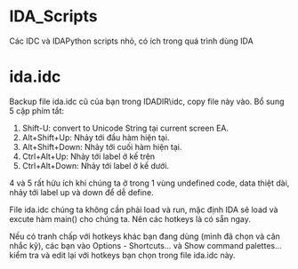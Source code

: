 # IDA_Scripts
Các IDC và IDAPython scripts nhỏ, có ích trong quá trình dùng IDA
# ida.idc
Backup file ida.idc cũ của bạn trong IDADIR\idc, copy file này vào.
Bổ sung 5 cặp phím tắt:
1. Shift-U: convert to Unicode String tại current screen EA.
2. Alt+Shift+Up: Nhảy tới đầu hàm hiện tại.
3. Alt+Shift+Down: Nhảy tới cuối hàm hiện tại.
4. Ctrl+Alt+Up: Nhảy tới label ở kế trên
5. Ctrl+Alt+Down: Nhảy tới label ở kế dưới.

4 và 5 rất hửu ích khi chúng ta ở trong 1 vùng undefined code, data thiệt dài, nhảy tới label up và down để dễ define.

File ida.idc chúng ta không cần phải load và run, mặc định IDA sẽ load và excute hàm main() cho chúng ta.
Nên các hotkeys là có sẵn ngay.

Nếu có tranh chấp với hotkeys khác bạn đang dùng (mình đã chọn và cân nhắc kỹ), các bạn vào Options - Shortcuts... và Show command palettes...
kiểm tra và edit lại với hotkeys bạn chọn trong file ida.idc này.
